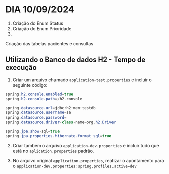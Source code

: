 # DIA 10/09/2024
1. Criação do Enum Status 
2. Criação do Enum Prioridade
3. 


Criação das tabelas pacientes e consultas


## Utilizando o Banco de dados H2 - Tempo de execução
1. Criar um arquivo chamado `application-test.properties` e incluir o seguinte código:

```java
spring.h2.console.enabled=true
spring.h2.console.path=/h2-console

spring.datasource.url=jdbc:h2:mem:testdb
spring.datasource.username=sa
spring.datasource.password=
spring.datasource.driver-class-name=org.h2.Driver

spring.jpa.show-sql=true
spring.jpa.properties.hibernate.format_sql=true
```
2. Criar também o arquivo `application-dev.properties` e incluir tudo que está no `aplication.properties` padrão.

3. No arquivo original `application.properties`, realizar o apontamento para o `application-dev.properties`:
`spring.profiles.active=dev`

